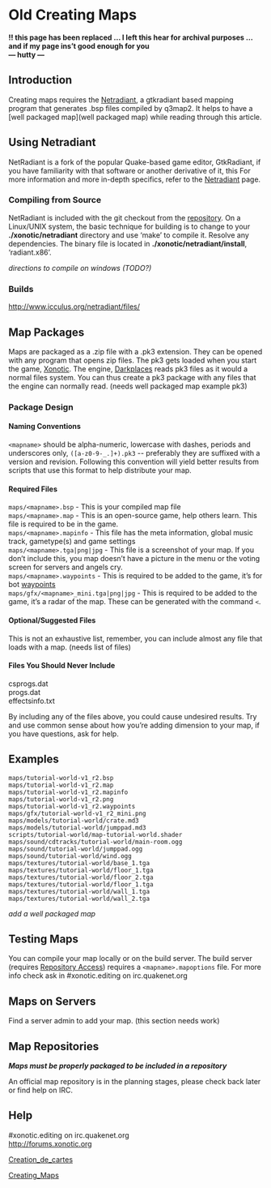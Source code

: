Old Creating Maps
=================

**!! this page has been replaced … I left this hear for archival purposes … and if my page ins’t good enough for you  
— hutty —**

Introduction
------------

Creating maps requires the [Netradiant](Netradiant), a gtkradiant based mapping program that generates .bsp files compiled by q3map2. It helps to have a [well packaged map](well packaged map) while reading through this article.

Using Netradiant
----------------

NetRadiant is a fork of the popular Quake-based game editor, GtkRadiant, if you have familiarity with that software or another derivative of it, this For more information and more in-depth specifics, refer to the [Netradiant](Netradiant) page.

### Compiling from Source

NetRadiant is included with the git checkout from the [repository](Repository_Access). On a Linux/UNIX system, the basic technique for building is to change to your **./xonotic/netradiant** directory and use ‘make’ to compile it. Resolve any dependencies. The binary file is located in **./xonotic/netradiant/install**, ‘radiant.x86’.

*directions to compile on windows (TODO?)*

### Builds

http://www.icculus.org/netradiant/files/

Map Packages
------------

Maps are packaged as a .zip file with a .pk3 extension. They can be opened with any program that opens zip files. The pk3 gets loaded when you start the game, [Xonotic](Xonotic). The engine, [Darkplaces](Darkplaces) reads pk3 files as it would a normal files system. You can thus create a pk3 package with any files that the engine can normally read. (needs well packaged map example pk3)

### Package Design

#### Naming Conventions

`<mapname>` should be alpha-numeric, lowercase with dashes, periods and underscores only, `([a-z0-9-_.]+).pk3` -- preferably they are suffixed with a version and revision. Following this convention will yield better results from scripts that use this format to help distribute your map.

#### Required Files

`maps/<mapname>.bsp` - This is your compiled map file  
`maps/<mapname>.map` - This is an open-source game, help others learn. This file is required to be in the game.  
`maps/<mapname>.mapinfo` - This file has the meta information, global music track, gametype(s) and game settings  
`maps/<mapname>.tga|png|jpg` - This file is a screenshot of your map. If you don’t include this, you map doesn’t have a picture in the menu or the voting screen for servers and angels cry.  
`maps/<mapname>.waypoints` - This is required to be added to the game, it’s for bot [waypoints](adding_waypoints)  
`maps/gfx/<mapname>_mini.tga|png|jpg` - This is required to be added to the game, it’s a radar of the map. These can be generated with the command `<`.  

#### Optional/Suggested Files

This is not an exhaustive list, remember, you can include almost any file that loads with a map. (needs list of files)

#### Files You Should Never Include

csprogs.dat  
progs.dat  
effectsinfo.txt  

By including any of the files above, you could cause undesired results. Try and use common sense about how you’re adding dimension to your map, if you have questions, ask for help.

Examples
--------

    maps/tutorial-world-v1_r2.bsp
    maps/tutorial-world-v1_r2.map
    maps/tutorial-world-v1_r2.mapinfo
    maps/tutorial-world-v1_r2.png
    maps/tutorial-world-v1_r2.waypoints
    maps/gfx/tutorial-world-v1_r2_mini.png
    maps/models/tutorial-world/crate.md3
    maps/models/tutorial-world/jumppad.md3
    scripts/tutorial-world/map-tutorial-world.shader
    maps/sound/cdtracks/tutorial-world/main-room.ogg
    maps/sound/tutorial-world/jumppad.ogg
    maps/sound/tutorial-world/wind.ogg
    maps/textures/tutorial-world/base_1.tga
    maps/textures/tutorial-world/floor_1.tga
    maps/textures/tutorial-world/floor_2.tga
    maps/textures/tutorial-world/floor_1.tga
    maps/textures/tutorial-world/wall_1.tga
    maps/textures/tutorial-world/wall_2.tga

*add a well packaged map*

Testing Maps
------------

You can compile your map locally or on the build server. The build server (requires [Repository Access](Repository_Access)) requires a `<mapname>.mapoptions` file. For more info check ask in \#xonotic.editing on irc.quakenet.org

Maps on Servers
---------------

Find a server admin to add your map. (this section needs work)

Map Repositories
----------------

***Maps must be properly packaged to be included in a repository***

An official map repository is in the planning stages, please check back later or find help on IRC.

Help
----

\#xonotic.editing on irc.quakenet.org  
http://forums.xonotic.org  

[Creation_de_cartes](Creation_de_cartes)

[Creating_Maps](Creating_Maps)
